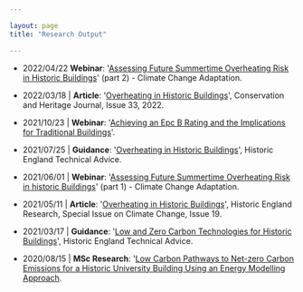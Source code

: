 ```yaml
---

layout: page
title: "Research Output"

---
```



+ 2022/04/22  **Webinar**: '[Assessing Future Summertime Overheating Risk in Historic Buildings](https://historicengland.org.uk/services-skills/training-skills/online-training/webinars/recordings/webinar-on-climate-change-adaptation-assessing-future-summertime-overheating-risk-in-historic-buildings-part-2/)' (part 2) - Climate Change Adaptation. 

+ 2022/03/18 | **Article**: '[Overheating in Historic Buildings](https://www.paperturn-view.com/?pid=MjM239920)', Conservation and Heritage Journal, Issue 33, 2022.

+ 2021/10/23 | **Webinar**: '[Achieving an Epc B Rating and the Implications for Traditional Buildings](https://historicengland.org.uk/services-skills/training-skills/online-training/webinars/recordings/previous-webinar-on-energy-performance-achieving-an-epc-b-rating/)'.
    
+ 2021/07/25 | **Guidance**: '[Overheating in Historic Buildings](https://historicengland.org.uk/advice/technical-advice/energy-efficiency-and-historic-buildings/overheating-historic-buldings/)', Historic England Technical Advice.
    
+ 2021/06/01 | **Webinar**: '[Assessing Future Summertime Overheating Risk in historic Buildings](https://historicengland.org.uk/services-skills/training-skills/online-training/webinars/recordings/webinar-on-assessing-future-summertime-overheating-risk-in-historic-buildings/)' (part 1) - Climate Change Adaptation.
    
+ 2021/05/11 | **Article**: '[Overheating in Historic Buildings](https://historicengland.org.uk/images-books/publications/historic-england-research-19)', Historic England Research, Special Issue on Climate Change, Issue 19.
    
+ 2021/03/17 | **Guidance**: '[Low and Zero Carbon Technologies for Historic Buildings](https://historicengland.org.uk/advice/technical-advice/energy-efficiency-and-historic-buildings/low-and-zero-carbon-technologies/)', Historic England Technical Advice.
    
+ 2020/08/15 | **MSc Research**: '[Low Carbon Pathways to Net-zero Carbon Emissions for a Historic University Building Using an Energy Modelling Approach]().
    
    

